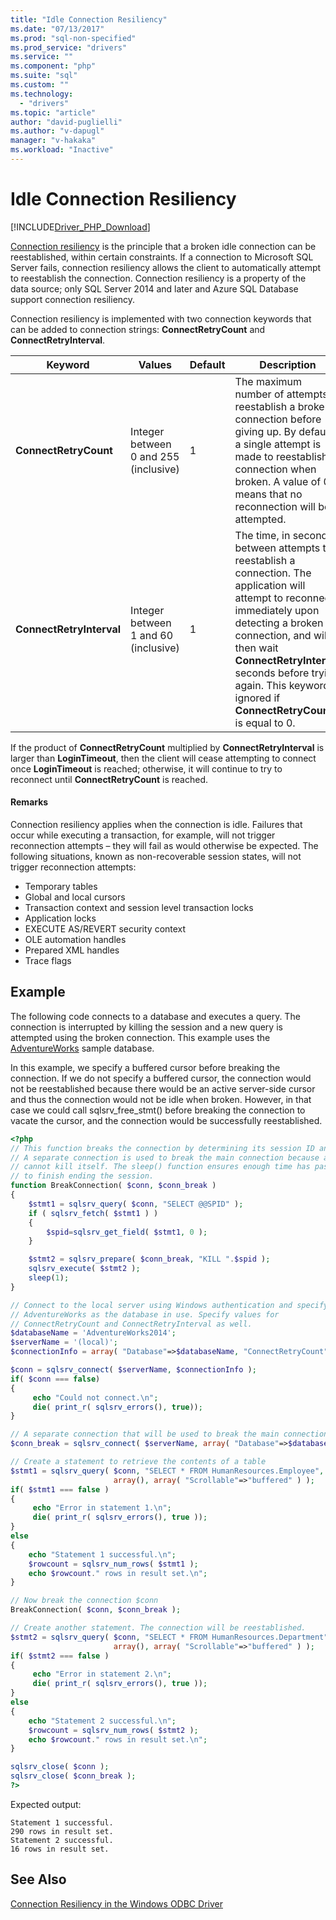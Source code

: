 ```yaml
---
title: "Idle Connection Resiliency"
ms.date: "07/13/2017"
ms.prod: "sql-non-specified"
ms.prod_service: "drivers"
ms.service: ""
ms.component: "php"
ms.suite: "sql"
ms.custom: ""
ms.technology:
  - "drivers"
ms.topic: "article"
author: "david-puglielli"
ms.author: "v-dapugl"
manager: "v-hakaka"
ms.workload: "Inactive"
---
```

# Idle Connection Resiliency
[!INCLUDE[Driver_PHP_Download](../../includes/driver_php_download.md)]

[Connection resiliency](https://msdn.microsoft.com/library/dn632678.aspx) is the principle that a broken idle connection can be reestablished, within certain constraints. If a connection to Microsoft SQL Server fails, connection resiliency allows the client to automatically attempt to reestablish the connection. Connection resiliency is a property of the data source; only SQL Server 2014 and later and Azure SQL Database support connection resiliency.

Connection resiliency is implemented with two connection keywords that can be added to connection strings: **ConnectRetryCount** and **ConnectRetryInterval**.

|Keyword|Values|Default|Description|
|-|-|-|-|
|**ConnectRetryCount**| Integer between 0 and 255 (inclusive)|1|The maximum number of attempts to reestablish a broken connection before giving up. By default, a single attempt is made to reestablish a connection when broken. A value of 0 means that no reconnection will be attempted.|
|**ConnectRetryInterval**| Integer between 1 and 60 (inclusive)|1| The time, in seconds, between attempts to reestablish a connection. The application will attempt to reconnect immediately upon detecting a broken connection, and will then wait **ConnectRetryInterval** seconds before trying again. This keyword is ignored if **ConnectRetryCount** is equal to 0.

If the product of **ConnectRetryCount** multiplied by **ConnectRetryInterval** is larger than **LoginTimeout**, then the client will cease attempting to connect once **LoginTimeout** is reached; otherwise, it will continue to try to reconnect until **ConnectRetryCount** is reached.

#### Remarks

Connection resiliency applies when the connection is idle. Failures that occur while executing a transaction, for example, will not trigger reconnection attempts – they will fail as would otherwise be expected. The following situations, known as non-recoverable session states, will not trigger reconnection attempts:

* Temporary tables
* Global and local cursors
* Transaction context and session level transaction locks
* Application locks
* EXECUTE AS/REVERT security context
* OLE automation handles
* Prepared XML handles
* Trace flags

## Example

The following code connects to a database and executes a query. The connection is interrupted by killing the session and a new query is attempted using the broken connection. This example uses the [AdventureWorks](https://msdn.microsoft.com/library/ms124501%28v=sql.100%29.aspx) sample database.

In this example, we specify a buffered cursor before breaking the connection. If we do not specify a buffered cursor, the connection would not be reestablished because there would be an active server-side cursor and thus the connection would not be idle when broken. However, in that case we could call sqlsrv_free_stmt() before breaking the connection to vacate the cursor, and the connection would be successfully reestablished.

```php
<?php
// This function breaks the connection by determining its session ID and killing it.
// A separate connection is used to break the main connection because a session
// cannot kill itself. The sleep() function ensures enough time has passed for KILL
// to finish ending the session.
function BreakConnection( $conn, $conn_break )
{
    $stmt1 = sqlsrv_query( $conn, "SELECT @@SPID" );
    if ( sqlsrv_fetch( $stmt1 ) )
    {
        $spid=sqlsrv_get_field( $stmt1, 0 );
    }

    $stmt2 = sqlsrv_prepare( $conn_break, "KILL ".$spid );
    sqlsrv_execute( $stmt2 );
    sleep(1);
}

// Connect to the local server using Windows authentication and specify
// AdventureWorks as the database in use. Specify values for
// ConnectRetryCount and ConnectRetryInterval as well.
$databaseName = 'AdventureWorks2014';
$serverName = '(local)';
$connectionInfo = array( "Database"=>$databaseName, "ConnectRetryCount"=>10, "ConnectRetryInterval"=>10 );

$conn = sqlsrv_connect( $serverName, $connectionInfo );
if( $conn === false)  
{  
     echo "Could not connect.\n";  
     die( print_r( sqlsrv_errors(), true));  
}

// A separate connection that will be used to break the main connection $conn
$conn_break = sqlsrv_connect( $serverName, array( "Database"=>$databaseName) );

// Create a statement to retrieve the contents of a table
$stmt1 = sqlsrv_query( $conn, "SELECT * FROM HumanResources.Employee",
                       array(), array( "Scrollable"=>"buffered" ) );
if( $stmt1 === false )
{
     echo "Error in statement 1.\n";
     die( print_r( sqlsrv_errors(), true ));
}
else
{
    echo "Statement 1 successful.\n";
    $rowcount = sqlsrv_num_rows( $stmt1 );
    echo $rowcount." rows in result set.\n";
}

// Now break the connection $conn
BreakConnection( $conn, $conn_break );

// Create another statement. The connection will be reestablished.
$stmt2 = sqlsrv_query( $conn, "SELECT * FROM HumanResources.Department",
                       array(), array( "Scrollable"=>"buffered" ) );
if( $stmt2 === false )
{
     echo "Error in statement 2.\n";
     die( print_r( sqlsrv_errors(), true ));
}
else
{
    echo "Statement 2 successful.\n";
    $rowcount = sqlsrv_num_rows( $stmt2 );
    echo $rowcount." rows in result set.\n";
}

sqlsrv_close( $conn );
sqlsrv_close( $conn_break );
?>
```
Expected output:
```
Statement 1 successful.
290 rows in result set.
Statement 2 successful.
16 rows in result set.
```

## See Also
[Connection Resiliency in the Windows ODBC Driver](https://docs.microsoft.com/en-us/sql/connect/odbc/windows/connection-resiliency-in-the-windows-odbc-driver)

